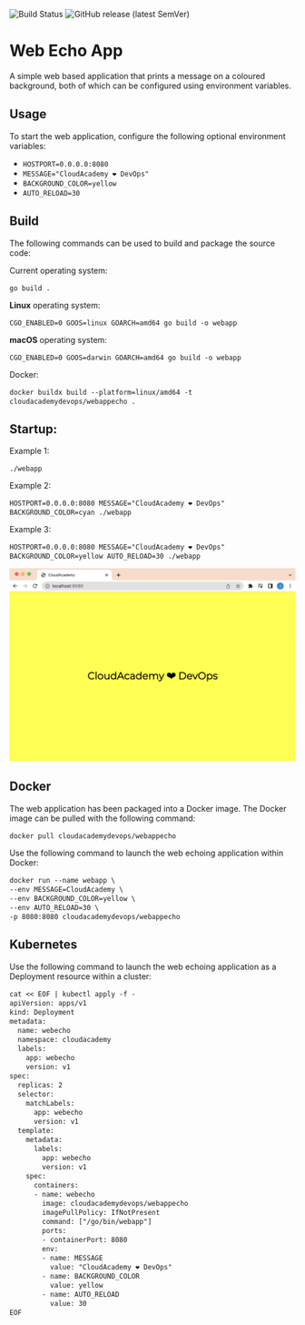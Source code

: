 ![Build Status](https://github.com/cloudacademy/web-echo-app/actions/workflows/go.yml/badge.svg) 
![GitHub release (latest SemVer)](https://img.shields.io/github/v/release/cloudacademy/web-echo-app)

# Web Echo App
A simple web based application that prints a message on a coloured background, both of which can be configured using environment variables.

## Usage
To start the web application, configure the following optional environment variables:
 - `HOSTPORT=0.0.0.0:8080`
 - `MESSAGE="CloudAcademy ❤ DevOps"`
 - `BACKGROUND_COLOR=yellow`
 - `AUTO_RELOAD=30`

## Build
The following commands can be used to build and package the source code:

Current operating system:
```
go build .
```

**Linux** operating system:
```
CGO_ENABLED=0 GOOS=linux GOARCH=amd64 go build -o webapp
```

**macOS** operating system:
```
CGO_ENABLED=0 GOOS=darwin GOARCH=amd64 go build -o webapp
```

Docker:
```
docker buildx build --platform=linux/amd64 -t cloudacademydevops/webappecho .
```

## Startup:

Example 1:
```
./webapp
```

Example 2:
```
HOSTPORT=0.0.0.0:8080 MESSAGE="CloudAcademy ❤ DevOps" BACKGROUND_COLOR=cyan ./webapp
```

Example 3:
```
HOSTPORT=0.0.0.0:8080 MESSAGE="CloudAcademy ❤ DevOps" BACKGROUND_COLOR=yellow AUTO_RELOAD=30 ./webapp
```

![webapp](./docs/webapp.png)

## Docker
The web application has been packaged into a Docker image. The Docker image can be pulled with the following command:

```
docker pull cloudacademydevops/webappecho
```

Use the following command to launch the web echoing application within Docker:
```
docker run --name webapp \
--env MESSAGE=CloudAcademy \
--env BACKGROUND_COLOR=yellow \
--env AUTO_RELOAD=30 \
-p 8080:8080 cloudacademydevops/webappecho
```

## Kubernetes
Use the following command to launch the web echoing application as a Deployment resource within a cluster:

```
cat << EOF | kubectl apply -f -
apiVersion: apps/v1
kind: Deployment
metadata:
  name: webecho
  namespace: cloudacademy
  labels:
    app: webecho
    version: v1
spec:
  replicas: 2
  selector:
    matchLabels:
      app: webecho
      version: v1
  template:
    metadata:
      labels:
        app: webecho
        version: v1
    spec:
      containers:
      - name: webecho
        image: cloudacademydevops/webappecho
        imagePullPolicy: IfNotPresent
        command: ["/go/bin/webapp"]
        ports:
        - containerPort: 8080
        env:
        - name: MESSAGE
          value: "CloudAcademy ❤ DevOps"
        - name: BACKGROUND_COLOR
          value: yellow
        - name: AUTO_RELOAD
          value: 30
EOF
```